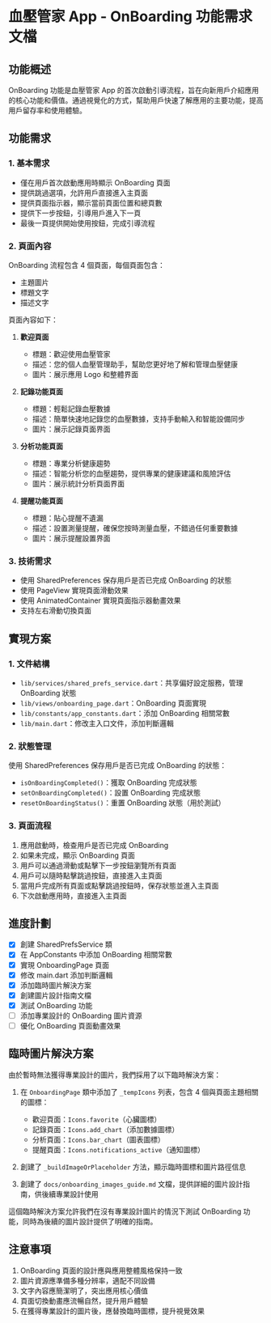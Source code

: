 # 血壓管家 App - OnBoarding 功能需求文檔

## 功能概述

OnBoarding 功能是血壓管家 App 的首次啟動引導流程，旨在向新用戶介紹應用的核心功能和價值。通過視覺化的方式，幫助用戶快速了解應用的主要功能，提高用戶留存率和使用體驗。

## 功能需求

### 1. 基本需求

- 僅在用戶首次啟動應用時顯示 OnBoarding 頁面
- 提供跳過選項，允許用戶直接進入主頁面
- 提供頁面指示器，顯示當前頁面位置和總頁數
- 提供下一步按鈕，引導用戶進入下一頁
- 最後一頁提供開始使用按鈕，完成引導流程

### 2. 頁面內容

OnBoarding 流程包含 4 個頁面，每個頁面包含：

- 主題圖片
- 標題文字
- 描述文字

頁面內容如下：

1. **歡迎頁面**

   - 標題：歡迎使用血壓管家
   - 描述：您的個人血壓管理助手，幫助您更好地了解和管理血壓健康
   - 圖片：展示應用 Logo 和整體界面

2. **記錄功能頁面**

   - 標題：輕鬆記錄血壓數據
   - 描述：簡單快速地記錄您的血壓數據，支持手動輸入和智能設備同步
   - 圖片：展示記錄頁面界面

3. **分析功能頁面**

   - 標題：專業分析健康趨勢
   - 描述：智能分析您的血壓趨勢，提供專業的健康建議和風險評估
   - 圖片：展示統計分析頁面界面

4. **提醒功能頁面**
   - 標題：貼心提醒不遺漏
   - 描述：設置測量提醒，確保您按時測量血壓，不錯過任何重要數據
   - 圖片：展示提醒設置界面

### 3. 技術需求

- 使用 SharedPreferences 保存用戶是否已完成 OnBoarding 的狀態
- 使用 PageView 實現頁面滑動效果
- 使用 AnimatedContainer 實現頁面指示器動畫效果
- 支持左右滑動切換頁面

## 實現方案

### 1. 文件結構

- `lib/services/shared_prefs_service.dart`：共享偏好設定服務，管理 OnBoarding 狀態
- `lib/views/onboarding_page.dart`：OnBoarding 頁面實現
- `lib/constants/app_constants.dart`：添加 OnBoarding 相關常數
- `lib/main.dart`：修改主入口文件，添加判斷邏輯

### 2. 狀態管理

使用 SharedPreferences 保存用戶是否已完成 OnBoarding 的狀態：

- `isOnBoardingCompleted()`：獲取 OnBoarding 完成狀態
- `setOnBoardingCompleted()`：設置 OnBoarding 完成狀態
- `resetOnBoardingStatus()`：重置 OnBoarding 狀態（用於測試）

### 3. 頁面流程

1. 應用啟動時，檢查用戶是否已完成 OnBoarding
2. 如果未完成，顯示 OnBoarding 頁面
3. 用戶可以通過滑動或點擊下一步按鈕瀏覽所有頁面
4. 用戶可以隨時點擊跳過按鈕，直接進入主頁面
5. 當用戶完成所有頁面或點擊跳過按鈕時，保存狀態並進入主頁面
6. 下次啟動應用時，直接進入主頁面

## 進度計劃

- [x] 創建 SharedPrefsService 類
- [x] 在 AppConstants 中添加 OnBoarding 相關常數
- [x] 實現 OnboardingPage 頁面
- [x] 修改 main.dart 添加判斷邏輯
- [x] 添加臨時圖片解決方案
- [x] 創建圖片設計指南文檔
- [x] 測試 OnBoarding 功能
- [ ] 添加專業設計的 OnBoarding 圖片資源
- [ ] 優化 OnBoarding 頁面動畫效果

## 臨時圖片解決方案

由於暫時無法獲得專業設計的圖片，我們採用了以下臨時解決方案：

1. 在 `OnboardingPage` 類中添加了 `_tempIcons` 列表，包含 4 個與頁面主題相關的圖標：

   - 歡迎頁面：`Icons.favorite`（心臟圖標）
   - 記錄頁面：`Icons.add_chart`（添加數據圖標）
   - 分析頁面：`Icons.bar_chart`（圖表圖標）
   - 提醒頁面：`Icons.notifications_active`（通知圖標）

2. 創建了 `_buildImageOrPlaceholder` 方法，顯示臨時圖標和圖片路徑信息

3. 創建了 `docs/onboarding_images_guide.md` 文檔，提供詳細的圖片設計指南，供後續專業設計使用

這個臨時解決方案允許我們在沒有專業設計圖片的情況下測試 OnBoarding 功能，同時為後續的圖片設計提供了明確的指南。

## 注意事項

1. OnBoarding 頁面的設計應與應用整體風格保持一致
2. 圖片資源應準備多種分辨率，適配不同設備
3. 文字內容應簡潔明了，突出應用核心價值
4. 頁面切換動畫應流暢自然，提升用戶體驗
5. 在獲得專業設計的圖片後，應替換臨時圖標，提升視覺效果

